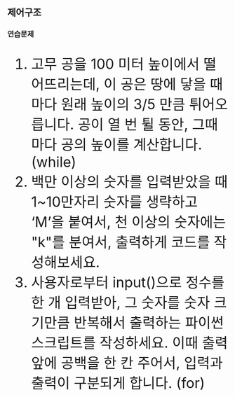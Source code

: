 ## 제어구조
### 연습문제
<font size="6">

1. 고무 공을 100 미터 높이에서 떨어뜨리는데, 이 공은 땅에 닿을 때마다 원래 높이의 3/5 만큼 튀어오릅니다. 공이 열 번 튈 동안, 그때마다 공의 높이를 계산합니다. (while)
2. 백만 이상의 숫자를 입력받았을 때 1~10만자리 숫자를 생략하고 ‘M’을 붙여서, 천 이상의 숫자에는 "k"를 분여서, 출력하게 코드를 작성해보세요.
3. 사용자로부터 input()으로 정수를 한 개 입력받아, 그 숫자를 숫자 크기만큼 반복해서 출력하는 파이썬 스크립트를 작성하세요. 이때 출력 앞에 공백을 한 칸 주어서, 입력과 출력이 구분되게 합니다. (for)

</font>
